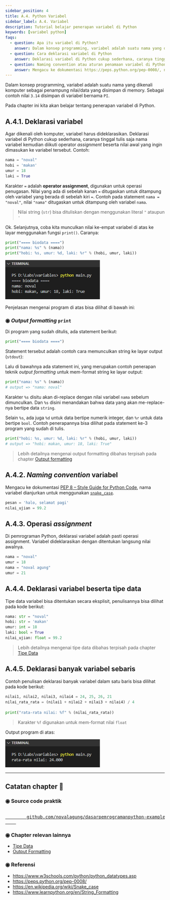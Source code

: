 ```yaml
---
sidebar_position: 4
title: A.4. Python Variabel
sidebar_label: A.4. Variabel
description: Tutorial belajar penerapan variabel di Python
keywords: [variabel python]
faqs:
  - question: Apa itu variabel di Python?
    answer: Dalam konsep programming, variabel adalah suatu nama yang dikenali komputer sebagai penampung suatu nilai/data yang disimpan di memory. Sebagai contoh nilai 3.14 disimpan di variabel bernama PI
  - question: Cara deklarasi variabel di Python
    answer: Deklarasi variabel di Python cukup sederhana, caranya tinggal tulis saja nama variabel kemudian diikuti operator *assignment* beserta nilai yang ingin dimasukan ke variabel tersebut. Contoh → nama = "noval"
  - question: Naming convention atau aturan penamaan variabel di Python
    answer: Mengacu ke dokumentasi https://peps.python.org/pep-0008/, nama variabel dianjurkan untuk menggunakan snake_case. Contoh → pesan = 'halo, selamat pagi'
---
```


Dalam konsep programming, variabel adalah suatu nama yang dikenali komputer sebagai penampung nilai/data yang disimpan di memory. Sebagai contoh nilai `3.14` disimpan di variabel bernama `PI`.

Pada chapter ini kita akan belajar tentang penerapan variabel di Python.

## A.4.1. Deklarasi variabel

Agar dikenali oleh komputer, variabel harus dideklarasikan. Deklarasi variabel di Python cukup sederhana, caranya tinggal tulis saja nama variabel kemudian diikuti operator *assignment* beserta nilai awal yang ingin dimasukan ke variabel tersebut. Contoh:

```python
nama = "noval"
hobi = 'makan'
umur = 18
laki = True
```

Karakter `=` adalah **operator assignment**, digunakan untuk operasi penugasan. Nilai yang ada di sebelah kanan `=` ditugaskan untuk ditampung oleh variabel yang berada di sebelah kiri `=`. Contoh pada statement `nama = "noval"`, nilai `"nama"` ditugaskan untuk ditampung oleh variabel `nama`.

> Nilai string (`str`) bisa dituliskan dengan menggunakan literal `"` ataupun `'`

Ok. Selanjutnya, coba kita munculkan nilai ke-empat variabel di atas ke layar menggunakan fungsi `print()`. Caranya:

```python
print("==== biodata ====")
print("nama: %s" % (nama))
print("hobi: %s, umur: %d, laki: %r" % (hobi, umur, laki))
```

![variabel python](img/variables-1.png)

Penjelasan mengenai program di atas bisa dilihat di bawah ini:

### ◉ *Output formatting* `print`

Di program yang sudah ditulis, ada statement berikut:

```python
print("==== biodata ====")
```

Statement tersebut adalah contoh cara memunculkan string ke layar output (`stdout`):

Lalu di bawahnya ada statement ini, yang merupakan contoh penerapan teknik *output formatting* untuk mem-format string ke layar output:

```python
print("nama: %s" % (nama))
# output => "nama: noval"
```

Karakter `%s` disitu akan di-replace dengan nilai variabel `nama` sebelum dimunculkan. Dan `%s` disini menandakan bahwa data yang akan me-replace-nya bertipe data `string`.

Selain `%s`, ada juga `%d` untuk data bertipe numerik integer, dan `%r` untuk data bertipe `bool`. Contoh penerapannya bisa dilihat pada statement ke-3 program yang sudah di tulis.

```python
print("hobi: %s, umur: %d, laki: %r" % (hobi, umur, laki))
# output => "hobi: makan, umur: 18, laki: True"
```

> Lebih detailnya mengenai output formatting dibahas terpisah pada chapter [Output formatting](#)

## A.4.2. *Naming convention* variabel

Mengacu ke dokumentasi [PEP 8 – Style Guide for Python Code](https://peps.python.org/pep-0008/), nama variabel dianjurkan untuk menggunakan [`snake_case`](https://en.wikipedia.org/wiki/Snake_case).

```python
pesan = 'halo, selamat pagi'
nilai_ujian = 99.2
```

## A.4.3. Operasi *assignment*

Di pemrograman Python, deklarasi variabel adalah pasti operasi assignment. Variabel dideklarasikan dengan ditentukan langsung nilai awalnya.

```python
nama = "noval"
umur = 18
nama = "noval agung"
umur = 21
```

## A.4.4. Deklarasi variabel beserta tipe data

Tipe data variabel bisa ditentukan secara eksplisit, penulisannya bisa dilihat pada kode berikut:

```python
nama: str = "noval"
hobi: str = 'makan'
umur: int = 18
laki: bool = True
nilai_ujian: float = 99.2
```

> Lebih detailnya mengenai tipe data dibahas terpisah pada chapter [Tipe Data](/basic/tipe-data)

## A.4.5. Deklarasi banyak variabel sebaris

Contoh penulisan deklarasi banyak variabel dalam satu baris bisa dilihat pada kode berikut:

```python
nilai1, nilai2, nilai3, nilai4 = 24, 25, 26, 21
nilai_rata_rata = (nilai1 + nilai2 + nilai3 + nilai4) / 4

print("rata-rata nilai: %f" % (nilai_rata_rata))
```

> Karakter `%f` digunakan untuk mem-format nilai `float`

Output program di atas:

![variabel python](img/variables-2.png)

---

<div class="section-footnote">

## Catatan chapter 📑

### ◉ Source code praktik

<pre>
    <a href="https://github.com/novalagung/dasarpemrogramanpython-example/tree/master/variables">
        github.com/novalagung/dasarpemrogramanpython-example/../variables
    </a>
</pre>

### ◉ Chapter relevan lainnya

- [Tipe Data](/basic/tipe-data)
- [Output Formatting](#)

### ◉ Referensi

- https://www.w3schools.com/python/python_datatypes.asp
- https://peps.python.org/pep-0008/
- https://en.wikipedia.org/wiki/Snake_case
- https://www.learnpython.org/en/String_Formatting

</div>
